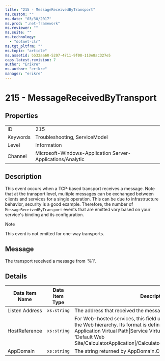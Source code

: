 ```yaml
---
title: "215 - MessageReceivedByTransport"
ms.custom: ""
ms.date: "03/30/2017"
ms.prod: ".net-framework"
ms.reviewer: ""
ms.suite: ""
ms.technology: 
  - "dotnet-clr"
ms.tgt_pltfrm: ""
ms.topic: "article"
ms.assetid: bb32aa60-5207-4711-9f08-110e8ac327e5
caps.latest.revision: 7
author: "Erikre"
ms.author: "erikre"
manager: "erikre"
---
```

# 215 - MessageReceivedByTransport
## Properties  
  
|||  
|-|-|  
|ID|215|  
|Keywords|Troubleshooting, ServiceModel|  
|Level|Information|  
|Channel|Microsoft-Windows-Application Server-Applications/Analytic|  
  
## Description  
 This event occurs when a TCP-based transport receives a message. Note that at the transport level, multiple messages can be exchanged between clients and services for a single operation. This can be due to infrastructure behavior, security is a good example. Therefore, the number of `MessageReceivedByTransport` events that are emitted vary based on your service's binding and its configuration.  
  
> [!NOTE]
>  This event is not emitted for one-way transports.  
  
## Message  
 The transport received a message from '%1'.  
  
## Details  
  
|Data Item Name|Data Item Type|Description|  
|--------------------|--------------------|-----------------|  
|Listen Address|`xs:string`|The address that received the message.|  
|HostReference|`xs:string`|For Web-hosted services, this field uniquely identifies the service in the Web hierarchy. Its format is defined as 'Web Site Name Application Virtual Path&#124;Service Virtual Path&#124;ServiceName'. Example: 'Default Web Site/CalculatorApplication&#124;/CalculatorService.svc&#124;CalculatorService'.|  
|AppDomain|`xs:string`|The string returned by AppDomain.CurrentDomain.FriendlyName.|

